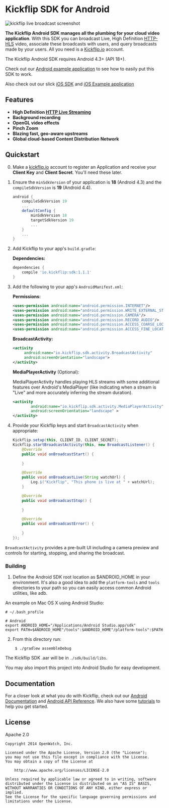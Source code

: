 # Kickflip SDK for Android

![kickflip live broadcast screenshot](http://i.imgur.com/ELljE1a.jpg)

**The Kickflip Android SDK manages all the plumbing for your cloud video application**. With this SDK you can broadcast Live, High Definition [HTTP-HLS](http://en.wikipedia.org/wiki/HTTP_Live_Streaming) video, associate these broadcasts with users, and query broadcasts made by your users. All you need is a [Kickflip.io](https://kickflip.io) account.

The Kickflip Android SDK requires Android 4.3+ (API 18+).

Check out our [Android example application](https://github.com/Kickflip/kickflip-android-example) to see how to easily put this SDK to work.

Also check out our slick [iOS SDK](https://github.com/Kickflip/kickflip-ios-sdk) and [iOS Example application](https://github.com/Kickflip/kickflip-ios-example)

## Features

+ **High Definition [HTTP Live Streaming](http://en.wikipedia.org/wiki/HTTP_Live_Streaming)**
+ **Background recording**
+ **OpenGL video effects**
+ **Pinch Zoom**
+ **Blazing fast, geo-aware upstreams**
+ **Global cloud-based Content Distribution Network**

## Quickstart

0. Make a [kickflip.io](https://kickflip.io) account to register an Application and receive your **Client Key** and **Client Secret**. You'll need these later.

1. Ensure the `minSdkVersion` of your application is **18** (Android 4.3) and the `compileSdkVersion` is **19** (Android 4.4).

	```groovy
	android {
        compileSdkVersion 19
        ...
        defaultConfig {
            minSdkVersion 18
            targetSdkVersion 19
            ...
        }
        ...
    }
    ```

2. Add Kickflip to your app's `build.gradle`:

    **Dependencies:**
	```groovy
	dependencies {
   		compile 'io.kickflip:sdk:1.1.1'
	}
	```


3. Add the following to your app's `AndroidManifest.xml`:

    **Permissions:**
	```xml	       
    <uses-permission android:name="android.permission.INTERNET"/>
    <uses-permission android:name="android.permission.WRITE_EXTERNAL_STORAGE"/>
    <uses-permission android:name="android.permission.CAMERA"/>
    <uses-permission android:name="android.permission.RECORD_AUDIO"/>
    <uses-permission android:name="android.permission.ACCESS_COARSE_LOCATION"/>
    <uses-permission android:name="android.permission.ACCESS_FINE_LOCATION"/>
	```
	
	**BroadcastActivity:**	
	
	```xml
    <activity
         android:name="io.kickflip.sdk.activity.BroadcastActivity"
         android:screenOrientation="landscape">
    </activity>
	```

	**MediaPlayerActivity** (Optional):
	
	MediaPlayerActivity handles playing HLS streams with some additional features over Android's MediaPlayer (like indicating when a stream is "Live" and more accurately inferring the stream duration).
	
	```xml
	<activity
            android:name="io.kickflip.sdk.activity.MediaPlayerActivity"
            android:screenOrientation="landscape" >
    </activity>
	```
4. Provide your Kickflip keys and start `BroadcastActivity` when appropriate:

	```java
	Kickflip.setup(this, CLIENT_ID, CLIENT_SECRET);
	Kickflip.startBroadcastActivity(this, new BroadcastListener() {
        @Override
        public void onBroadcastStart() {
        
        }

        @Override
        public void onBroadcastLive(String watchUrl) { 
        	Log.i("Kickflip", "This phone is live at " + watchUrl);       
        }

        @Override
        public void onBroadcastStop() {
        
        }

        @Override
        public void onBroadcastError() {
        
        }
    });
	```
   	
`BroadcastActivity` provides a pre-built UI including a camera preview and controls for starting, stopping, and sharing the broadcast.

### Building

1. Define the Android SDK root location as $ANDROID_HOME in your environment. It's also a good idea to add the `platform-tools` and `tools` directories to your path so you can easily access common Android utilities, like adb.

An example on Mac OS X using Android Studio:

```
# ~/.bash_profile

# Android
export ANDROID_HOME="/Applications/Android Studio.app/sdk"
export PATH=$ANDROID_HOME"/tools":$ANDROID_HOME"/platform-tools":$PATH
```


2. From this directory run:

	    $ ./gradlew assembleDebug

The Kickflip SDK .aar will be in `./sdk/build/libs`.

You may also import this project into Android Studio for easy development.

## Documentation

For a closer look at what you do with Kickflip, check out our [Android Documentation](https://github.com/Kickflip/kickflip-docs/tree/master/android) and [Android API Reference](http://kickflip.github.io/kickflip-android-sdk/reference/packages.html). We also have some [tutorials](https://github.com/Kickflip/kickflip-docs/tree/master/tutorials) to help you get started.

## License

Apache 2.0

	Copyright 2014 OpenWatch, Inc.
	
	Licensed under the Apache License, Version 2.0 (the "License");
	you may not use this file except in compliance with the License.
	You may obtain a copy of the License at
	
	    http://www.apache.org/licenses/LICENSE-2.0
	
	Unless required by applicable law or agreed to in writing, software
	distributed under the License is distributed on an "AS IS" BASIS,
	WITHOUT WARRANTIES OR CONDITIONS OF ANY KIND, either express or implied.
	See the License for the specific language governing permissions and
	limitations under the License.

